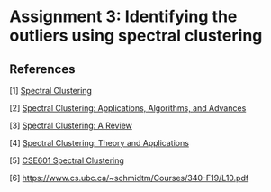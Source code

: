 # Assignment 3: Identifying the outliers using spectral clustering

<!-- refrences: -->
## References
[1] [Spectral Clustering](https://en.wikipedia.org/wiki/Spectral_clustering)

[2] [Spectral Clustering: Applications, Algorithms, and Advances](https://arxiv.org/pdf/0711.0189.pdf)

[3] [Spectral Clustering: A Review](https://arxiv.org/pdf/0711.0189.pdf)

[4] [Spectral Clustering: Theory and Applications](https://www.cs.cmu.edu/~aarti/Class/10701/readings/Luxburg06_TR.pdf)

<!-- [5] [Spectral Clustering: A Tutorial](https://www.cs.umd.edu/~mount/Projects/SpectralClustering/) -->

[5] [CSE601 Spectral Clustering](https://cse.buffalo.edu/~jing/cse601/fa12/materials/clustering_spectral.pdf)

[6] https://www.cs.ubc.ca/~schmidtm/Courses/340-F19/L10.pdf